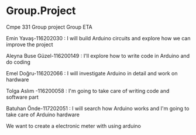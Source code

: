# Group.Project
Cmpe 331 Group project Group ETA

Emin Yavaş-116202030 : I will build Arduino circuits and explore how we can improve the project

Aleyna Buse Güzel-116200149 : I'll explore how to write code in Arduino and do coding

Emel Doğru-116202066 : I will investigate Arduino in detail and work on hardware

Tolga Aslım -116200058 : I'm going to take care of writing code and software part

Batuhan Önde-117202051 : I will search how Arduino works and I'm going to take care of Arduino hardware

We want to create a electronic meter with using arduino
